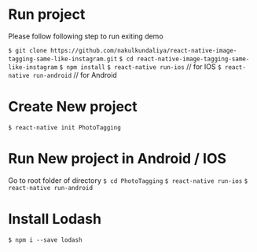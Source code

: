 

# Run project #

Please follow following step to run exiting demo

`$ git clone https://github.com/nakulkundaliya/react-native-image-tagging-same-like-instagram.git`
`$ cd react-native-image-tagging-same-like-instagram`
`$ npm install`
`$ react-native run-ios` //  for IOS
`$ react-native run-android` // for Android

# Create New project #

`$ react-native init PhotoTagging`

# Run New project in Android / IOS #

Go to root folder of directory
`$ cd PhotoTagging`
`$ react-native run-ios`
`$ react-native run-android`

# Install Lodash #
`$ npm i --save lodash `

